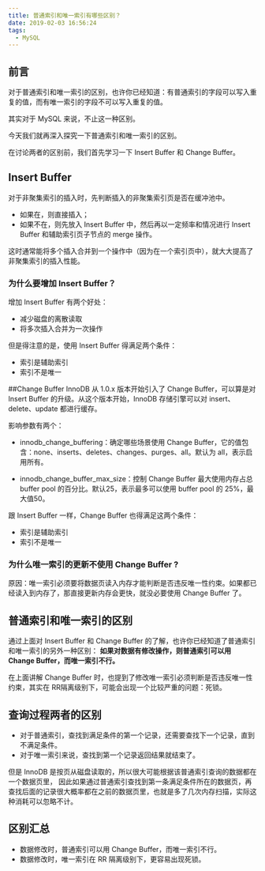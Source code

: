 ```yaml
---
title: 普通索引和唯一索引有哪些区别？
date: 2019-02-03 16:56:24
tags: 
  - MySQL
---
```

<meta name="referrer" content="no-referrer" />

## 前言

对于普通索引和唯一索引的区别，也许你已经知道：有普通索引的字段可以写入重复的值，而有唯一索引的字段不可以写入重复的值。

其实对于 MySQL 来说，不止这一种区别。

今天我们就再深入探究一下普通索引和唯一索引的区别。

在讨论两者的区别前，我们首先学习一下 Insert Buffer 和 Change Buffer。

## Insert Buffer
对于非聚集索引的插入时，先判断插入的非聚集索引页是否在缓冲池中。
- 如果在，则直接插入；
- 如果不在，则先放入 Insert Buffer 中，然后再以一定频率和情况进行 Insert Buffer 和辅助索引页子节点的 merge 操作。

这时通常能将多个插入合并到一个操作中（因为在一个索引页中），就大大提高了非聚集索引的插入性能。

### 为什么要增加 Insert Buffer？
增加 Insert Buffer 有两个好处：
- 减少磁盘的离散读取
- 将多次插入合并为一次操作

但是得注意的是，使用 Insert Buffer 得满足两个条件：

- 索引是辅助索引
- 索引不是唯一

##Change Buffer
InnoDB 从 1.0.x 版本开始引入了 Change Buffer，可以算是对 Insert Buffer 的升级。从这个版本开始，InnoDB 存储引擎可以对 insert、delete、update 都进行缓存。

影响参数有两个：

- innodb_change_buffering：确定哪些场景使用 Change Buffer，它的值包含：none、inserts、deletes、changes、purges、all。默认为 all，表示启用所有。

- innodb_change_buffer_max_size：控制 Change Buffer 最大使用内存占总 buffer pool 的百分比。默认25，表示最多可以使用 buffer pool 的 25%，最大值50。

跟 Insert Buffer 一样，Change Buffer 也得满足这两个条件：

- 索引是辅助索引
- 索引不是唯一

### 为什么唯一索引的更新不使用 Change Buffer ?

原因：唯一索引必须要将数据页读入内存才能判断是否违反唯一性约束。如果都已经读入到内存了，那直接更新内存会更快，就没必要使用 Change Buffer 了。

## 普通索引和唯一索引的区别
通过上面对 Insert Buffer 和 Change Buffer 的了解，也许你已经知道了普通索引和唯一索引的另外一种区别：
**如果对数据有修改操作，则普通索引可以用 Change Buffer，而唯一索引不行。**

在上面讲解 Change Buffer 时，也提到了修改唯一索引必须判断是否违反唯一性约束，其实在 RR隔离级别下，可能会出现一个比较严重的问题：死锁。

## 查询过程两者的区别

- 对于普通索引，查找到满足条件的第一个记录，还需要查找下一个记录，直到不满足条件。
- 对于唯一索引来说，查找到第一个记录返回结果就结束了。

但是 InnoDB 是按页从磁盘读取的，所以很大可能根据该普通索引查询的数据都在一个数据页里，
因此如果通过普通索引查找到第一条满足条件所在的数据页，再查找后面的记录很大概率都在之前的数据页里，也就是多了几次内存扫描，实际这种消耗可以忽略不计。

## 区别汇总

- 数据修改时，普通索引可以用 Change Buffer，而唯一索引不行。
- 数据修改时，唯一索引在 RR 隔离级别下，更容易出现死锁。

